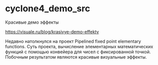 # cyclone4_demo_src
Красивые демо эффекты

https://visuale.ru/blog/krasivye-demo-effekty

Недавно натолкнулся на проект Pipelined fixed point elementary functions. Суть проекта, вычисление элементарных математических функций с помощью конвейера для чисел с фиксированной точкой.  Побочным результатом являются красивые визуальные эффекты.
